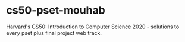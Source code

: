 # cs50-pset-mouhab
Harvard's CS50: Introduction to Computer Science 2020 - solutions to every pset plus final project web track.
